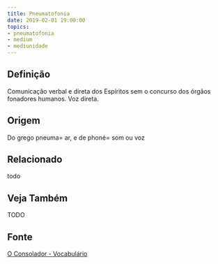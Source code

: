 ```yaml
---
title: Pneumatofonia
date: 2019-02-01 19:00:00
topics:
- pneumatofonia
- medium
- mediunidade
---
```


## Definição
Comunicação verbal e direta dos Espíritos sem o concurso dos órgãos fonadores
humanos. Voz direta.

## Origem
Do grego pneuma= ar, e de phoné= som ou voz

## Relacionado
todo

## Veja Também
TODO

## Fonte
[O Consolador - Vocabulário](http://www.oconsolador.com.br/linkfixo/vocabulario/principal.html)
